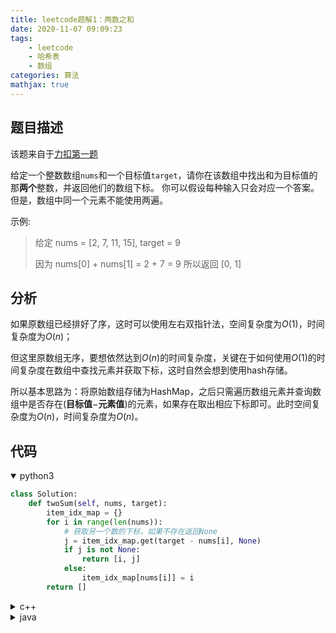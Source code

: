 ```yaml
---
title: leetcode题解1：两数之和
date: 2020-11-07 09:09:23
tags:
    - leetcode
    - 哈希表
    - 数组
categories: 算法
mathjax: true
---
```


## 题目描述

该题来自于[力扣第一题](https://leetcode-cn.com/problems/two-sum/)

给定一个整数数组`nums`和一个目标值`target`，请你在该数组中找出和为目标值的那**两个**整数，并返回他们的数组下标。
你可以假设每种输入只会对应一个答案。但是，数组中同一个元素不能使用两遍。

<!--more-->

示例:
> 给定 nums = [2, 7, 11, 15], target = 9
> 
> 因为 nums[0] + nums[1] = 2 + 7 = 9
所以返回 [0, 1]


## 分析

如果原数组已经排好了序，这时可以使用左右双指针法，空间复杂度为$O(1)$，时间复杂度为$O(n)$；

但这里原数组无序，要想依然达到$O(n)$的时间复杂度，关键在于如何使用$O(1)$的时间复杂度在数组中查找元素并获取下标，这时自然会想到使用hash存储。

所以基本思路为：将原始数组存储为HashMap，之后只需遍历数组元素并查询数组中是否存在(**目标值**$-$**元素值**)的元素，如果存在取出相应下标即可。此时空间复杂度为$O(n)$，时间复杂度为$O(n)$。
    
## 代码

<details open>
<summary>python3</summary>

```python
class Solution:
    def twoSum(self, nums, target):
        item_idx_map = {}
        for i in range(len(nums)):
            # 获取另一个数的下标，如果不存在返回None
            j = item_idx_map.get(target - nums[i], None)
            if j is not None:
                return [i, j]
            else:
                item_idx_map[nums[i]] = i
        return []
```
</details>


<details>
<summary>c++</summary>

```cpp
#include<vector>
#include<unordered_map>
using namespace std;

class Solution {
public:
    vector<int> twoSum(vector<int>& nums, int target) {
        unordered_map<int, int> map;
        for (int i = 0; i < nums.size(); i++) {
            auto j = map.find(target - nums[i]);
            if (j != map.end()) {
                return {j->second, i};
            }
            else
                map[nums[i]] = i;
        }
        return {};
    }
};
```
</details>


<details>
<summary>java</summary>

```java
import java.util.HashMap;

class Solution {
    public int[] twoSum(int[] nums, int target) {
        HashMap<Integer, Integer> map = new HashMap<Integer, Integer>();
        for(int i = 0; i < nums.length; i++){
            if(map.containsKey(target - nums[i])){
                return new int[]{map.get(target - nums[i]), i};
            }
            else {
                map.put(nums[i], i);
            }
        }
        return new int[]{};
    }
}
```
</details>